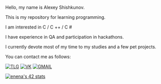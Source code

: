 Hello, my name is Alexey Shishkunov.

This is my repository for learning programming.

I am interested in C / C ++ / C #

I have experience in QA and participation in hackathons.

I currently devote most of my time to my studies and a few pet projects.

You can contact me as follows:

[![TLG](https://user-images.githubusercontent.com/63079050/141651369-08bd2e70-ae20-42d2-bbfc-6effc9d00c0e.png)](https://t.me/realalexnurmi)
[![VK](https://user-images.githubusercontent.com/63079050/141651530-c83d1732-fa0b-40bf-9caf-b88b04247de0.png)](https://vk.com/realalexnurmi)
[![GMAIL](https://user-images.githubusercontent.com/63079050/141651563-f7d8a046-7a1a-4280-b988-5025467927d2.png)](mailto:realalexnurmi@gmail.com)

[![enena's 42 stats](https://badge42.vercel.app/api/v2/cl4gx4ec4010809l1r1dxhmnr/stats?cursusId=21&coalitionId=103)](https://github.com/JaeSeoKim/badge42)

